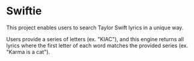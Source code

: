 # Swiftie
This project enables users to search Taylor Swift lyrics in a unique way.

Users provide a series of letters (ex. "KIAC"), and this engine returns all lyrics where the first letter of each word
matches the provided series (ex. "Karma is a cat").